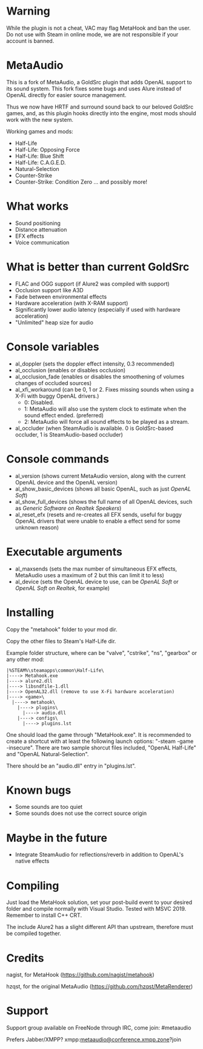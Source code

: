 # Warning
While the plugin is not a cheat, VAC may flag MetaHook and ban the user.
Do not use with Steam in online mode, we are not responsible if your account is banned.

# MetaAudio
This is a fork of MetaAudio, a GoldSrc plugin that adds OpenAL support to its sound system. This fork fixes some bugs and uses Alure instead of OpenAL directly for easier source management.

Thus we now have HRTF and surround sound back to our beloved GoldSrc games, and, as this plugin hooks directly into the engine, most mods should work with the new system.

Working games and mods:
- Half-Life
- Half-Life: Opposing Force
- Half-Life: Blue Shift
- Half-Life: C.A.G.E.D.
- Natural-Selection
- Counter-Strike
- Counter-Strike: Condition Zero
... and possibly more!

# What works
- Sound positioning
- Distance attenuation
- EFX effects
- Voice communication

# What is better than current GoldSrc
- FLAC and OGG support (if Alure2 was compiled with support)
- Occlusion support like A3D
- Fade between environmental effects
- Hardware acceleration (with X-RAM support)
- Significantly lower audio latency (especially if used with hardware acceleration)
- "Unlimited" heap size for audio

# Console variables
- al_doppler (sets the doppler effect intensity, 0.3 recommended)
- al_occlusion (enables or disables occlusion)
- al_occlusion_fade (enables or disables the smoothening of volumes changes of occluded sources)
- al_xfi_workaround (can be 0, 1 or 2. Fixes missing sounds when using a X-Fi with buggy OpenAL drivers.)
  - 0: Disabled.
  - 1: MetaAudio will also use the system clock to estimate when the sound effect ended. (preferred)
  - 2: MetaAudio will force all sound effects to be played as a stream.
- al_occluder (when SteamAudio is available. 0 is GoldSrc-based occluder, 1 is SteamAudio-based occluder)

# Console commands
- al_version (shows current MetaAudio version, along with the current OpenAL device and the OpenAL version)
- al_show_basic_devices (shows all basic OpenAL, such as just _OpenAL Soft_)
- al_show_full_devices (shows the full name of all OpenAL devices, such as _Generic Software on Realtek Speakers_)
- al_reset_efx (resets and re-creates all EFX sends, useful for buggy OpenAL drivers that were unable to enable a effect send for some unknown reason)

# Executable arguments
- al_maxsends (sets the max number of simultaneous EFX effects, MetaAudio uses a maximum of 2 but this can limit it to less)
- al_device (sets the OpenAL device to use, can be _OpenAL Soft_ or _OpenAL Soft on Realtek_, for example)

# Installing
Copy the "metahook" folder to your mod dir.

Copy the other files to Steam's Half-Life dir.

Example folder structure, where <game> can be "valve", "cstrike", "ns", "gearbox" or any other mod:
```
|%STEAM%\steamapps\common\Half-Life\
|----> Metahook.exe
|----> alure2.dll
|----> libsndfile-1.dll
|----> OpenAL32.dll (remove to use X-Fi hardware acceleration)
|----> <game>\
  |----> metahook\
    |----> plugins\
      |----> audio.dll
    |----> configs\
      |----> plugins.lst
```
One should load the game through "MetaHook.exe". It is recommended to create a shortcut with at least the following launch options:
"-steam -game <game> -insecure". There are two sample shorcut files included, "OpenAL Half-Life" and "OpenAL Natural-Selection".

There should be an "audio.dll" entry in "plugins.lst".

# Known bugs
- Some sounds are too quiet
- Some sounds does not use the correct source origin

# Maybe in the future
- Integrate SteamAudio for reflections/reverb in addition to OpenAL's native effects

# Compiling
Just load the MetaHook solution, set your post-build event to your desired folder and compile normally with Visual Studio.
Tested with MSVC 2019. Remember to install C++ CRT.

The include Alure2 has a slight different API than upstream, therefore must be compiled together.

# Credits
nagist, for MetaHook (https://github.com/nagist/metahook)

hzqst, for the original MetaAudio (https://github.com/hzqst/MetaRenderer)

# Support
Support group available on FreeNode through IRC, come join: #metaaudio

Prefers Jabber/XMPP? xmpp:metaaudio@conference.xmpp.zone?join

